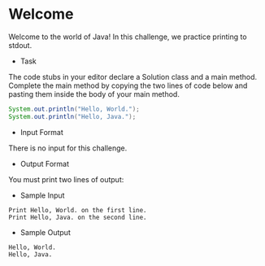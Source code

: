 # Welcome

Welcome to the world of Java! In this challenge, we practice printing to stdout.

- Task

The code stubs in your editor declare a Solution class and a main method. Complete the main method by copying the two lines of code below and pasting them inside the body of your main method.

```java
System.out.println("Hello, World.");
System.out.println("Hello, Java.");
```




- Input Format

There is no input for this challenge.

- Output Format

You must print two lines of output:

- Sample Input
```
Print Hello, World. on the first line.
Print Hello, Java. on the second line.
```
- Sample Output
```
Hello, World.
Hello, Java.
```